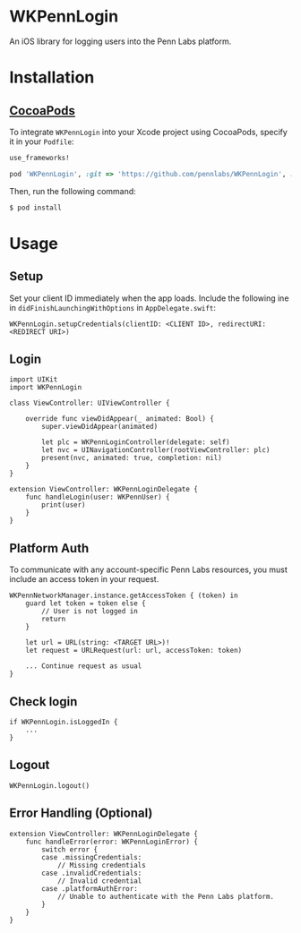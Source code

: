 # WKPennLogin
An iOS library for logging users into the Penn Labs platform.

# Installation

## [CocoaPods](http://cocoapods.org)

To integrate `WKPennLogin` into your Xcode project using CocoaPods, specify it in your `Podfile`:

```ruby
use_frameworks!

pod 'WKPennLogin', :git => 'https://github.com/pennlabs/WKPennLogin', :branch => 'master'
```

Then, run the following command:

```bash
$ pod install
```

# Usage

## Setup
Set your client ID immediately when the app loads. Include the following ine in `didFinishLaunchingWithOptions` in `AppDelegate.swift`:
```
WKPennLogin.setupCredentials(clientID: <CLIENT ID>, redirectURI: <REDIRECT URI>)
```

## Login
```
import UIKit
import WKPennLogin

class ViewController: UIViewController {

    override func viewDidAppear(_ animated: Bool) {
        super.viewDidAppear(animated)
        
        let plc = WKPennLoginController(delegate: self)
        let nvc = UINavigationController(rootViewController: plc)
        present(nvc, animated: true, completion: nil)
    }
}

extension ViewController: WKPennLoginDelegate {
    func handleLogin(user: WKPennUser) {
        print(user)
    }
}
```

## Platform Auth
To communicate with any account-specific Penn Labs resources, you must include an access token in your request.
```
WKPennNetworkManager.instance.getAccessToken { (token) in
    guard let token = token else {
        // User is not logged in
        return
    }
    
    let url = URL(string: <TARGET URL>)!
    let request = URLRequest(url: url, accessToken: token)
    
    ... Continue request as usual
}
```

## Check login
```
if WKPennLogin.isLoggedIn {
    ...
}
```
## Logout
```
WKPennLogin.logout()
```

## Error Handling (Optional)
```
extension ViewController: WKPennLoginDelegate {
    func handleError(error: WKPennLoginError) {
        switch error {
        case .missingCredentials:
            // Missing credentials
        case .invalidCredentials:
            // Invalid credential
        case .platformAuthError:
            // Unable to authenticate with the Penn Labs platform.
        }
    }
}
```
